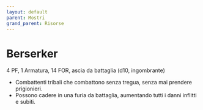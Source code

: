 ```yaml
---
layout: default
parent: Mostri
grand_parent: Risorse
---
```


# Berserker

4 PF, 1 Armatura, 14 FOR, ascia da battaglia (d10, ingombrante)  

- Combattenti tribali che combattono senza tregua, senza mai prendere prigionieri.
- Possono cadere in una furia da battaglia, aumentando tutti i danni inflitti e subiti.
